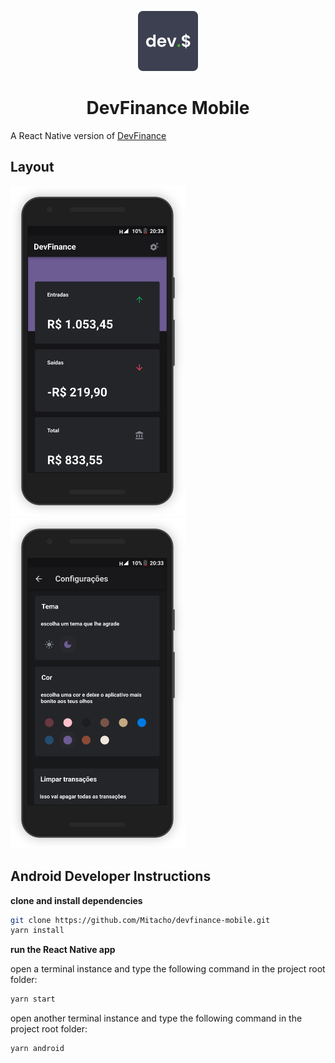 <p align="center">
  <img src="/.github/logo.svg" width="96" />
</p>

<h1 align="center">
  DevFinance Mobile
</h1>

A React Native version of [DevFinance](https://mitacho.github.io/devfinance)

## Layout

<img src="/.github/home.svg" width="280" />

<img src="/.github/settings.svg" width="280" />

## Android Developer Instructions

**clone and install dependencies**

```bash
git clone https://github.com/Mitacho/devfinance-mobile.git
yarn install
```

**run the React Native app**

open a terminal instance and type the following command in the project root folder:

```bash
yarn start
```

open another terminal instance and type the following command in the project root folder:

```bash
yarn android
```
